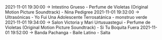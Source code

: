 2021-11-01 19:30:00 -> Intestino Grueso - Perfume de Violetas (Original Motion Picture Soundtrack) - Nina Pedigree
2021-11-01 19:32:00 -> Ultrasónicas - Yo Fui Una Adolescente Terrosatánica - monstruo verde
2021-11-01 19:34:00 -> Salon Victoria y Mari Urtusuastegui - Perfume de Violetas (Original Motion Picture Soundtrack) - Si Tu Boquita Fuera
2021-11-01 19:52:00 -> Banda Pachanga - Baile Latino - Salta
